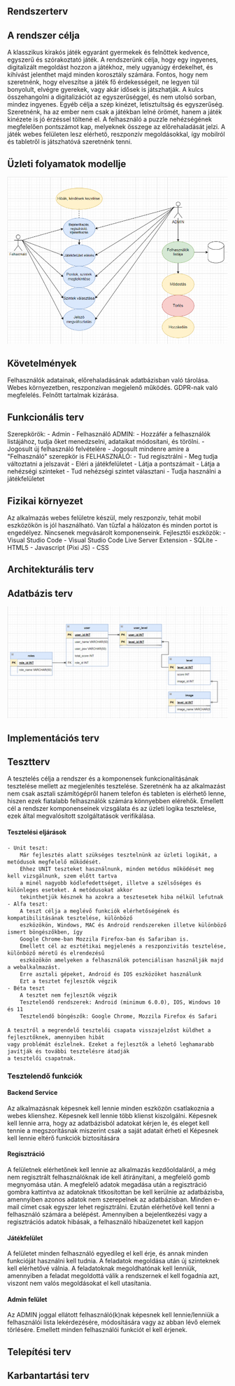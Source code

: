 ## Rendszerterv

## A rendszer célja
A klasszikus kirakós játék egyaránt gyermekek és felnőttek kedvence, egyszerű és szórakoztató játék.
A rendszerünk célja, hogy egy ingyenes, digitalizált megoldást hozzon a játékhoz, mely ugyanúgy érdekelhet, és kihívást jelenthet majd minden korosztály számára. Fontos, hogy nem szeretnénk, hogy elveszítse a játék fő érdekességeit,
ne legyen túl bonyolult, elvégre gyerekek, vagy akár idősek is játszhatják.
A kulcs összehangolni a digitalizációt az egyszerűséggel, és nem utolsó sorban, mindez ingyenes.
Egyéb célja a szép kinézet, letisztultság és egyszerűség.
Szeretnénk, ha az ember nem csak a játékban lelné örömét, hanem a játék kinézete is jó érzéssel töltené el.
A felhasználó a puzzle nehézségének megfelelően pontszámot kap, melyeknek összege az előrehaladását jelzi.
A játék webes felületen lesz elérhető, reszponzív megoldásokkal, így mobilról és tabletről is játszhatóvá szeretnénk tenni.

## Üzleti folyamatok modellje
![Modell](Pictures/uzleti.png)

## Követelmények
Felhasználók adatainak, előrehaladásának adatbázisban való tárolása.
Webes környezetben, reszponzívan megjelenő működés.
GDPR-nak való megfelelés.
Felnőtt tartalmak kizárása.

## Funkcionális terv
Szerepkörök: 
        - Admin
        - Felhasználó
    ADMIN:
        - Hozzáfér a felhasználók listájához, tudja őket menedzselni, adataikat módosítani, és törölni.
        - Jogosult új felhasználó felvételére
        - Jogosult mindenre amire a "Felhasználó" szerepkör is
    FELHASZNÁLÓ:
        - Tud regisztrálni
        - Meg tudja változtatni a jelszavát
        - Eléri a játékfelületet
        - Látja a pontszámait
        - Látja a nehézségi szinteket
        - Tud nehézségi szintet választani
        - Tudja használni a játékfelületet

## Fizikai környezet
Az alkalmazás webes felületre készül, mely reszponzív, tehát mobil eszközökön is jól használható.
Van tűzfal a hálózaton és minden portot is engedélyez.
Nincsenek megvásárolt komponenseink.
Fejlesztői eszközök:
                    - Visual Studio Code
                    - Visual Studio Code Live Server Extension
                    - SQLite
                    - HTML5
                    - Javascript (Pixi JS)
                    - CSS

## Architekturális terv

## Adatbázis terv
![Modell](Pictures/adatb.png)

## Implementációs terv

## Tesztterv
A tesztelés célja a rendszer és a komponensek funkcionalitásának tesztelése mellett az megjelenítés tesztelése.
Szeretnénk ha az alkalmazást nem csak asztali számítógépről hanem telefon és tableten is elérhető lenne, hiszen
ezek fiatalabb felhasználók számára könnyebben elérehők. 
Emellett cél a rendszer komponenseinek vizsgálata és az üzleti logika tesztelése, ezek által megvalósított
szolgáltatások verifikálása. 

#### Tesztelési eljárások

    - Unit teszt:
        Már fejlesztés alatt szükséges tesztelnünk az üzleti logikát, a metódusok megfelelő működését.
        Ehhez UNIT teszteket használnunk, minden metódus működését meg kell vizsgálnunk, szem előtt tartva
        a minél nagyobb kódlefedettséget, illetve a szélsőséges és különleges eseteket. A metódusokat akkor
        tekinthetjük késznek ha azokra a tesztesetek hiba nélkül lefutnak
    - Alfa teszt:
        A teszt célja a meglévő funkciók elérhetőségének és kompatibilitásának tesztelése, különböző
        eszközökön, Windows, MAC és Android rendszereken illetve különböző ismert böngészőkben, így
        Google Chrome-ban Mozzila Firefox-ban és Safariban is. 
        Emellett cél az esztétikai megjelenés a reszponzivitás tesztelése, különböző méretű és elrendezésű
        eszközökön amelyeken a felhasználók potenciálisan használják majd a webalkalmazást.
        Erre asztali gépeket, Android és IOS eszközöket használunk
        Ezt a tesztet fejlesztők végzik
    - Béta teszt
        A tesztet nem fejlesztők végzik
        Tesztelendő rendszerek: Android (minimum 6.0.0), IOS, Windows 10 és 11
        Tesztelendő böngészők: Google Chrome, Mozzila Firefox és Safari
    
    A tesztről a megrendelő tesztelői csapata visszajelzőst küldhet a fejlesztőknek, amennyiben hibát 
    vagy problémát észlelnek. Ezeket a fejlesztők a lehető leghamarabb javítják és további tesztelésre átadják
    a tesztelői csapatnak. 

### Tesztelendő funkciók

#### Backend Service
Az alkalmazásnak képesnek kell lennie minden eszközön csatlakoznia a webes klienshez.
Képesnek kell lennie több klienst kiszolgálni.
Képesnek kell lennie arra, hogy az adatbázisból adatokat kérjen le, és eleget kell tennie a
megszorításnak miszerint csak a saját adatait érheti el
Képesnek kell lennie eltérő funkciók biztosítására

#### Regisztráció
A felületnek elérhetőnek kell lennie az alkalmazás kezdőoldaláról, a még nem regisztrált felhasználóknak
ide kell átirányítani, a megfelelő gomb megnyomása után. A megfelelő adatok megadása után a regisztráció 
gombra kattintva az adatoknak titkosítottan be kell kerülnie az adatbázisba, amennyiben azonos adatok nem
szerepelnek az adatbázisban. Minden e-mail címet csak egyszer lehet regisztrálni. 
Ezután elérhetővé kell tenni a felhasználó számára a belépést. Amennyiben a bejelentkezési vagy a regisztrációs 
adatok hibásak, a felhasználó hibaüzenetet kell kapjon

#### Játékfelület
A felületet minden felhasználó egyedileg el kell érje, és annak minden funkcióját használni kell tudnia.
A feladatok megoldása után új szinteknek kell elérhetővé válnia.
A feladatoknak megoldhatónak kell lenniük, amennyiben a feladat megoldottá válik a rendszernek el
kell fogadnia azt, viszont nem valós megoldásokat el kell utasítania.

#### Admin felület
Az ADMIN joggal ellátott felhasználó(k)nak képesnek kell lennie/lenniük a felhasználói lista lekérdezésére,
módosítására vagy az abban lévő elemek törlésére. Emellett minden felhasználói funkciót el kell érjenek.

## Telepítési terv

## Karbantartási terv